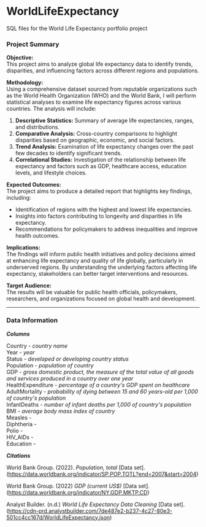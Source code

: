 # WorldLifeExpectancy
SQL files for the World Life Expectancy portfolio project 

### Project Summary

**Objective:**  
This project aims to analyze global life expectancy data to identify trends, disparities, and influencing factors across different regions and populations.

**Methodology:**  
Using a comprehensive dataset sourced from reputable organizations such as the World Health Organization (WHO) and the World Bank, I will perform statistical analyses to examine life expectancy figures across various countries. The analysis will include:

1. **Descriptive Statistics:** Summary of average life expectancies, ranges, and distributions.
2. **Comparative Analysis:** Cross-country comparisons to highlight disparities based on geographic, economic, and social factors.
3. **Trend Analysis:** Examination of life expectancy changes over the past few decades to identify significant trends.
4. **Correlational Studies:** Investigation of the relationship between life expectancy and factors such as GDP, healthcare access, education levels, and lifestyle choices.

**Expected Outcomes:**  
The project aims to produce a detailed report that highlights key findings, including:

- Identification of regions with the highest and lowest life expectancies.
- Insights into factors contributing to longevity and disparities in life expectancy.
- Recommendations for policymakers to address inequalities and improve health outcomes.

**Implications:**  
The findings will inform public health initiatives and policy decisions aimed at enhancing life expectancy and quality of life globally, particularly in underserved regions. By understanding the underlying factors affecting life expectancy, stakeholders can better target interventions and resources.

**Target Audience:**  
The results will be valuable for public health officials, policymakers, researchers, and organizations focused on global health and development.

-------------------------------------------------------------------------------

### Data Information

***Columns***

Country - *country name*  
Year - *year*  
Status - *developed or developing country status*  
Population - *population of country*  
GDP - *gross domestic product, the measure of the total value of all goods and services produced in a country over one year*  
HealthExpenditure - *percentage of a country's GDP spent on healthcare*  
AdultMortality - *probability of dying between 15 and 60 years-old per 1,000 of country's population*  
InfantDeaths - *number of infant deaths per 1,000 of country's population*  
BMI - *average body mass index of country*  
Measles -  
Diphtheria -  
Polio -  
HIV_AIDs -   
Education -   


***Citations***

World Bank Group. (2022). *Population, total* [Data set]. (https://data.worldbank.org/indicator/SP.POP.TOTL?end=2007&start=2004)

World Bank Group. (2022) *GDP (current US$)* [Data set]. (https://data.worldbank.org/indicator/NY.GDP.MKTP.CD)

Analyst Builder. (n.d.) *World Life Expectancy Data Cleaning* [Data set]. (https://cdn-prd.analystbuilder.com/7de487e2-b237-4c27-80e3-501cc4cc167d/WorldLifeExpectancy.json)